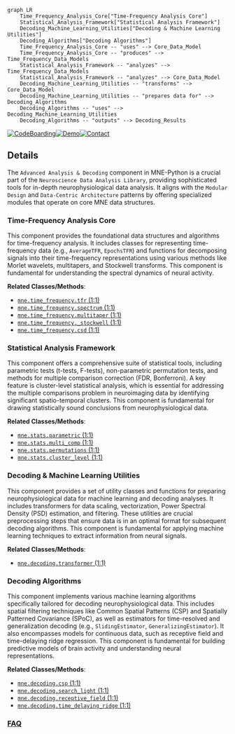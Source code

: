 ```mermaid
graph LR
    Time_Frequency_Analysis_Core["Time-Frequency Analysis Core"]
    Statistical_Analysis_Framework["Statistical Analysis Framework"]
    Decoding_Machine_Learning_Utilities["Decoding & Machine Learning Utilities"]
    Decoding_Algorithms["Decoding Algorithms"]
    Time_Frequency_Analysis_Core -- "uses" --> Core_Data_Model
    Time_Frequency_Analysis_Core -- "produces" --> Time_Frequency_Data_Models
    Statistical_Analysis_Framework -- "analyzes" --> Time_Frequency_Data_Models
    Statistical_Analysis_Framework -- "analyzes" --> Core_Data_Model
    Decoding_Machine_Learning_Utilities -- "transforms" --> Core_Data_Model
    Decoding_Machine_Learning_Utilities -- "prepares data for" --> Decoding_Algorithms
    Decoding_Algorithms -- "uses" --> Decoding_Machine_Learning_Utilities
    Decoding_Algorithms -- "outputs" --> Decoding_Results
```

[![CodeBoarding](https://img.shields.io/badge/Generated%20by-CodeBoarding-9cf?style=flat-square)](https://github.com/CodeBoarding/CodeBoarding)[![Demo](https://img.shields.io/badge/Try%20our-Demo-blue?style=flat-square)](https://www.codeboarding.org/demo)[![Contact](https://img.shields.io/badge/Contact%20us%20-%20contact@codeboarding.org-lightgrey?style=flat-square)](mailto:contact@codeboarding.org)

## Details

The `Advanced Analysis & Decoding` component in MNE-Python is a crucial part of the `Neuroscience Data Analysis Library`, providing sophisticated tools for in-depth neurophysiological data analysis. It aligns with the `Modular Design` and `Data-Centric Architecture` patterns by offering specialized modules that operate on core MNE data structures.

### Time-Frequency Analysis Core
This component provides the foundational data structures and algorithms for time-frequency analysis. It includes classes for representing time-frequency data (e.g., `AverageTFR`, `EpochsTFR`) and functions for decomposing signals into their time-frequency representations using various methods like Morlet wavelets, multitapers, and Stockwell transforms. This component is fundamental for understanding the spectral dynamics of neural activity.


**Related Classes/Methods**:

- <a href="https://github.com/mne-tools/mne-python/blob/main/mne/time_frequency/tfr.py#L1-L1" target="_blank" rel="noopener noreferrer">`mne.time_frequency.tfr` (1:1)</a>
- <a href="https://github.com/mne-tools/mne-python/blob/main/mne/time_frequency/spectrum.py#L1-L1" target="_blank" rel="noopener noreferrer">`mne.time_frequency.spectrum` (1:1)</a>
- <a href="https://github.com/mne-tools/mne-python/blob/main/mne/time_frequency/multitaper.py#L1-L1" target="_blank" rel="noopener noreferrer">`mne.time_frequency.multitaper` (1:1)</a>
- <a href="https://github.com/mne-tools/mne-python/blob/main/mne/time_frequency/_stockwell.py#L1-L1" target="_blank" rel="noopener noreferrer">`mne.time_frequency._stockwell` (1:1)</a>
- <a href="https://github.com/mne-tools/mne-python/blob/main/mne/time_frequency/csd.py#L1-L1" target="_blank" rel="noopener noreferrer">`mne.time_frequency.csd` (1:1)</a>


### Statistical Analysis Framework
This component offers a comprehensive suite of statistical tools, including parametric tests (t-tests, F-tests), non-parametric permutation tests, and methods for multiple comparison correction (FDR, Bonferroni). A key feature is cluster-level statistical analysis, which is essential for addressing the multiple comparisons problem in neuroimaging data by identifying significant spatio-temporal clusters. This component is fundamental for drawing statistically sound conclusions from neurophysiological data.


**Related Classes/Methods**:

- <a href="https://github.com/mne-tools/mne-python/blob/main/mne/stats/parametric.py#L1-L1" target="_blank" rel="noopener noreferrer">`mne.stats.parametric` (1:1)</a>
- <a href="https://github.com/mne-tools/mne-python/blob/main/mne/stats/multi_comp.py#L1-L1" target="_blank" rel="noopener noreferrer">`mne.stats.multi_comp` (1:1)</a>
- <a href="https://github.com/mne-tools/mne-python/blob/main/mne/stats/permutations.py#L1-L1" target="_blank" rel="noopener noreferrer">`mne.stats.permutations` (1:1)</a>
- <a href="https://github.com/mne-tools/mne-python/blob/main/mne/stats/cluster_level.py#L1-L1" target="_blank" rel="noopener noreferrer">`mne.stats.cluster_level` (1:1)</a>


### Decoding & Machine Learning Utilities
This component provides a set of utility classes and functions for preparing neurophysiological data for machine learning and decoding analyses. It includes transformers for data scaling, vectorization, Power Spectral Density (PSD) estimation, and filtering. These utilities are crucial preprocessing steps that ensure data is in an optimal format for subsequent decoding algorithms. This component is fundamental for applying machine learning techniques to extract information from neural signals.


**Related Classes/Methods**:

- <a href="https://github.com/mne-tools/mne-python/blob/main/mne/decoding/transformer.py#L1-L1" target="_blank" rel="noopener noreferrer">`mne.decoding.transformer` (1:1)</a>


### Decoding Algorithms
This component implements various machine learning algorithms specifically tailored for decoding neurophysiological data. This includes spatial filtering techniques like Common Spatial Patterns (CSP) and Spatially Patterned Covariance (SPoC), as well as estimators for time-resolved and generalization decoding (e.g., `SlidingEstimator`, `GeneralizingEstimator`). It also encompasses models for continuous data, such as receptive field and time-delaying ridge regression. This component is fundamental for building predictive models of brain activity and understanding neural representations.


**Related Classes/Methods**:

- <a href="https://github.com/mne-tools/mne-python/blob/main/mne/decoding/csp.py#L1-L1" target="_blank" rel="noopener noreferrer">`mne.decoding.csp` (1:1)</a>
- <a href="https://github.com/mne-tools/mne-python/blob/main/mne/decoding/search_light.py#L1-L1" target="_blank" rel="noopener noreferrer">`mne.decoding.search_light` (1:1)</a>
- <a href="https://github.com/mne-tools/mne-python/blob/main/mne/decoding/receptive_field.py#L1-L1" target="_blank" rel="noopener noreferrer">`mne.decoding.receptive_field` (1:1)</a>
- <a href="https://github.com/mne-tools/mne-python/blob/main/mne/decoding/time_delaying_ridge.py#L1-L1" target="_blank" rel="noopener noreferrer">`mne.decoding.time_delaying_ridge` (1:1)</a>




### [FAQ](https://github.com/CodeBoarding/GeneratedOnBoardings/tree/main?tab=readme-ov-file#faq)
